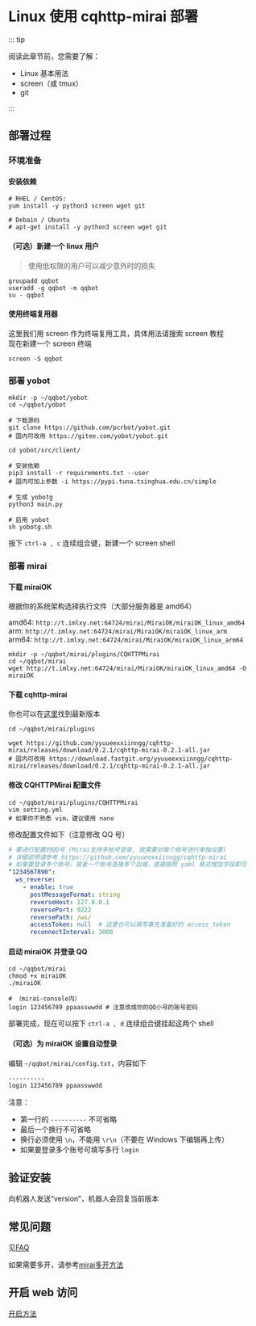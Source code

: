 # Linux 使用 cqhttp-mirai 部署

::: tip

阅读此章节前，您需要了解：

- Linux 基本用法
- screen（或 tmux）
- git

:::

## 部署过程

### 环境准备

#### 安装依赖

```shell
# RHEL / CentOS:
yum install -y python3 screen wget git

# Debain / Ubuntu
# apt-get install -y python3 screen wget git
```

#### （可选）新建一个 linux 用户

> 使用低权限的用户可以减少意外时的损失

```shell
groupadd qqbot
useradd -g qqbot -m qqbot
su - qqbot
```

#### 使用终端复用器

这里我们用 screen 作为终端复用工具，具体用法请搜索 screen 教程  
现在新建一个 screen 终端

```shell
screen -S qqbot
```

### 部署 yobot

```shell
mkdir -p ~/qqbot/yobot
cd ~/qqbot/yobot

# 下载源码
git clone https://github.com/pcrbot/yobot.git
# 国内可改用 https://gitee.com/yobot/yobot.git

cd yobot/src/client/

# 安装依赖
pip3 install -r requirements.txt --user
# 国内可加上参数 -i https://pypi.tuna.tsinghua.edu.cn/simple

# 生成 yobotg
python3 main.py

# 启用 yobot
sh yobotg.sh
```

按下 `ctrl-a , c` 连续组合键，新建一个 screen shell

### 部署 mirai

#### 下载 miraiOK

根据你的系统架构选择执行文件（大部分服务器是 amd64）

amd64: `http://t.imlxy.net:64724/mirai/MiraiOK/miraiOK_linux_amd64`  
arm: `http://t.imlxy.net:64724/mirai/MiraiOK/miraiOK_linux_arm`  
arm64: `http://t.imlxy.net:64724/mirai/MiraiOK/miraiOK_linux_arm64`

```shell
mkdir -p ~/qqbot/mirai/plugins/CQHTTPMirai
cd ~/qqbot/mirai
wget http://t.imlxy.net:64724/mirai/MiraiOK/miraiOK_linux_amd64 -O miraiOK
```

#### 下载 cqhttp-mirai

你也可以在[这里](https://github.com/yyuueexxiinngg/cqhttp-mirai/releases)找到最新版本

```shell
cd ~/qqbot/mirai/plugins

wget https://github.com/yyuueexxiinngg/cqhttp-mirai/releases/download/0.2.1/cqhttp-mirai-0.2.1-all.jar
# 国内可改用 https://download.fastgit.org/yyuueexxiinngg/cqhttp-mirai/releases/download/0.2.1/cqhttp-mirai-0.2.1-all.jar
```

#### 修改 CQHTTPMirai 配置文件

```shell
cd ~/qqbot/mirai/plugins/CQHTTPMirai
vim setting.yml
# 如果你不熟悉 vim，建议使用 nano
```

修改配置文件如下（注意修改 QQ 号）

```yaml
# 要进行配置的QQ号 (Mirai支持多帐号登录, 故需要对每个帐号进行单独设置)
# 详细说明请参考 https://github.com/yyuueexxiinngg/cqhttp-mirai
# 如果要登录多个账号，或者一个账号连接多个后端，直接按照 yaml 格式增加字段即可
"1234567890":
  ws_reverse:
    - enable: true
      postMessageFormat: string
      reverseHost: 127.0.0.1
      reversePort: 9222
      reversePath: /ws/
      accessToken: null  # 这里也可以填写事先准备好的 access_token
      reconnectInterval: 3000
```

#### 启动 miraiOK 并登录 QQ

```shell
cd ~/qqbot/mirai
chmod +x miraiOK
./miraiOK

# （mirai-console内）
login 123456789 ppaasswwdd # 注意改成你的QQ小号的账号密码
```

部署完成，现在可以按下 `ctrl-a , d` 连续组合键挂起这两个 shell

#### （可选）为 miraiOK 设置自动登录

编辑 `~/qqbot/mirai/config.txt`，内容如下

```txt
----------
login 123456789 ppaasswwdd

```

注意：

- 第一行的 `----------` 不可省略
- 最后一个换行不可省略
- 换行必须使用 `\n`，不能用 `\r\n`（不要在 Windows 下编辑再上传）
- 如果要登录多个账号可填写多行 `login`

## 验证安装

向机器人发送“version”，机器人会回复当前版本

## 常见问题

见[FAQ](../usage/faq.md)

如果需要多开，请参考[mirai多开方法](../usage/mirai-multi-instances.md)

## 开启 web 访问

[开启方法](../usage/web-mode.md)
